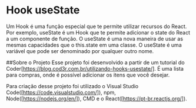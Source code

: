 # Hook useState
Um Hook é uma função especial que te permite utilizar recursos do React. Por exemplo, useState é um Hook que te permite adicionar o state do React a um componente de função. 
O useState é uma nova maneira de usar as mesmas capacidades que o this.state em uma classe. O useState é uma variável que pode ser denominado por qualquer outro nome.

##Sobre o Projeto
Esse projeto foi desenvolvido a partir de um tutorial do Coder[https://blog.cod3r.com.br/utilizando-hooks-usestate/]. É uma lista para compras, onde é possível adicionar os itens que você desejar.

Para criação desse projeto foi utilizado o Visual Studio Code([https://code.visualstudio.com/]), npm, Node([https://nodejs.org/en/]), CMD e o React([https://pt-br.reactjs.org/]).
